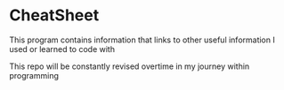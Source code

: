 # CheatSheet
This program contains information that links to other useful information I used or learned to code with

This repo will be constantly revised overtime in my journey within programming